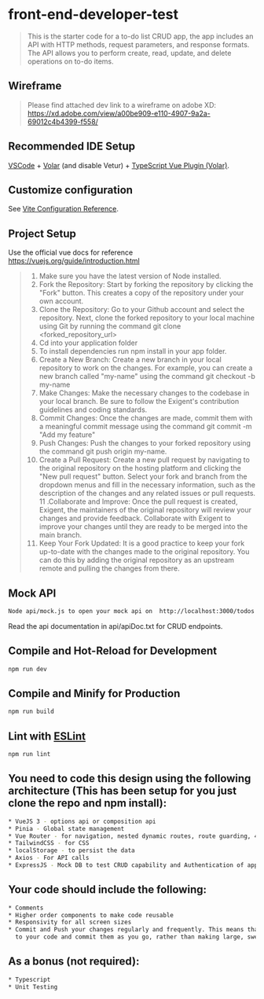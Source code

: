 # front-end-developer-test

>This is the starter code for a to-do list CRUD app, the app includes an API with HTTP methods, request parameters, and response formats. The API allows you to perform create, read, update, and delete operations on to-do items.

## Wireframe

>Please find attached dev link to a wireframe on adobe XD: https://xd.adobe.com/view/a00be909-e110-4907-9a2a-69012c4b4399-f558/

## Recommended IDE Setup

[VSCode](https://code.visualstudio.com/) + [Volar](https://marketplace.visualstudio.com/items?itemName=Vue.volar) (and disable Vetur) + [TypeScript Vue Plugin (Volar)](https://marketplace.visualstudio.com/items?itemName=Vue.vscode-typescript-vue-plugin).

## Customize configuration

See [Vite Configuration Reference](https://vitejs.dev/config/).

## Project Setup

Use the official vue docs for reference https://vuejs.org/guide/introduction.html
>
>1. Make sure you have the latest version of Node installed.
>2. Fork the Repository: Start by forking the repository by clicking the "Fork" button. 
This creates a copy of the repository under your own account.
>3. Clone the Repository: Go to your Github account and select the repository. 
Next, clone the forked repository to your local machine using Git by running the
command git clone <forked_repository_url>
>4. Cd into your application folder
>5. To install dependencies run npm install in your app folder.
>6. Create a New Branch: Create a new branch in your local repository to work on the changes. 
For example, you can create a new branch called "my-name" using the command git checkout -b my-name
>7. Make Changes: Make the necessary changes to the codebase in your local branch. 
Be sure to follow the Exigent's contribution guidelines and coding standards.
>8. Commit Changes: Once the changes are made, commit them with a meaningful 
commit message using the command git commit -m "Add my feature"
>9. Push Changes: Push the changes to your forked repository using the command git push origin my-name.
>10. Create a Pull Request: Create a new pull request by navigating to the original repository on the hosting 
platform and clicking the "New pull request" button. Select your fork and branch from the dropdown menus and 
fill in the necessary information, such as the description of the changes and any related issues or pull requests.
>11 .Collaborate and Improve: Once the pull request is created, Exigent, the maintainers of the original repository
will review your changes and provide feedback. Collaborate with Exigent to improve your changes until they
are ready to be merged into the main branch.
>12. Keep Your Fork Updated: It is a good practice to keep your fork up-to-date with the changes made to the 
original repository. You can do this by adding the original repository as an upstream remote and pulling
the changes from there.

## Mock API
```sh
Node api/mock.js to open your mock api on  http://localhost:3000/todos
```
Read the api documentation in api/apiDoc.txt for CRUD endpoints.

## Compile and Hot-Reload for Development

```sh
npm run dev
```

## Compile and Minify for Production

```sh
npm run build
```

## Lint with [ESLint](https://eslint.org/)

```sh
npm run lint
```

## You need to code this design using the following architecture (This has been setup for you just clone the repo and npm install): 
```sh
* VueJS 3 - options api or composition api
* Pinia - Global state management
* Vue Router - for navigation, nested dynamic routes, route guarding, 404 page
* TailwindCSS - for CSS
* localStorage - to persist the data
* Axios - For API calls
* ExpressJS - Mock DB to test CRUD capability and Authentication of app
```
## Your code should include the following:
```sh
* Comments
* Higher order components to make code reusable
* Responsivity for all screen sizes
* Commit and Push your changes regularly and frequently. This means that you should make small,incremental changes
  to your code and commit them as you go, rather than making large, sweeping changes,and committing them all at once.
```
## As a bonus (not required):
```sh
* Typescript
* Unit Testing
```



